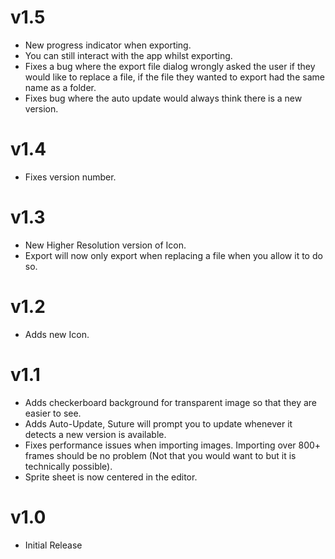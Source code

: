 v1.5
====
- New progress indicator when exporting.
- You can still interact with the app whilst exporting.
- Fixes a bug where the export file dialog wrongly asked the user if they would like to replace a file, if the file they wanted to export had the same name as a folder.
- Fixes bug where the auto update would always think there is a new version.

v1.4
====
- Fixes version number.

v1.3
====
- New Higher Resolution version of Icon.
- Export will now only export when replacing a file when you allow it to do so.

v1.2
====
- Adds new Icon.

v1.1
====
- Adds checkerboard background for transparent image so that they are easier to see.
- Adds Auto-Update, Suture will prompt you to update whenever it detects a new version is available.
- Fixes performance issues when importing images. Importing over 800+ frames should be no problem (Not that you would want to but it is technically possible).
- Sprite sheet is now centered in the editor.

v1.0
====
- Initial Release

